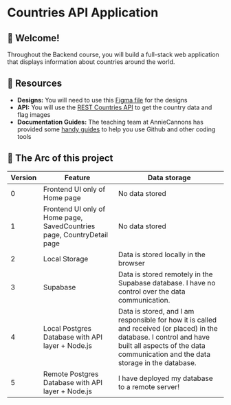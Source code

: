 # Countries API Application

## 👋 Welcome!

Throughout the Backend course, you will build a full-stack web application that displays information about countries around the world.

## 🔗 Resources

- **Designs:** You will need to use this [Figma file](https://www.figma.com/design/YuEMNteoQic0h6RRiYprpV/Countries-API-Project?m=auto&t=C9b6FsfUdPspzaqu-1) for the designs
- **API:** You will use the [REST Countries API](https://restcountries.com) to get the country data and flag images
- **Documentation Guides:** The teaching team at AnnieCannons has provided some [handy guides](https://docs.google.com/document/d/18jxCUA0bebCyYaIHy8aaKMgOQH4w5-b-iCGDWpV4K4M/edit?tab=t.0#heading=h.ykdbmvmlp0ag) to help you use Github and other coding tools

## 🚀 The Arc of this project

| Version | Feature | Data storage | 
| ------- | ---------- | ---- |
| 0 | Frontend UI only of Home page | No data stored |
| 1 | Frontend UI only of Home page, SavedCountries page, CountryDetail page| No data stored |
| 2 | Local Storage | Data is stored locally in the browser |
| 3 | Supabase | Data is stored remotely in the Supabase database. I have no control over the data communication. |
| 4 | Local Postgres Database with API layer + Node.js | Data is stored, and I am responsible for how it is called and received (or placed) in the database. I control and have built all aspects of the data communication and the data storage in the database. |
| 5 | Remote Postgres Database with API layer + Node.js | I have deployed my database to a remote server! |
